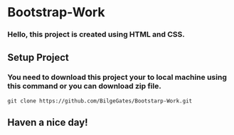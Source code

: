 # Bootstrap-Work

###  Hello, this project is created using HTML and CSS.

## Setup Project

### You need to download this project your to local machine using this command or you can download zip file.

    git clone https://github.com/BilgeGates/Bootstarp-Work.git

## Haven a nice day!
